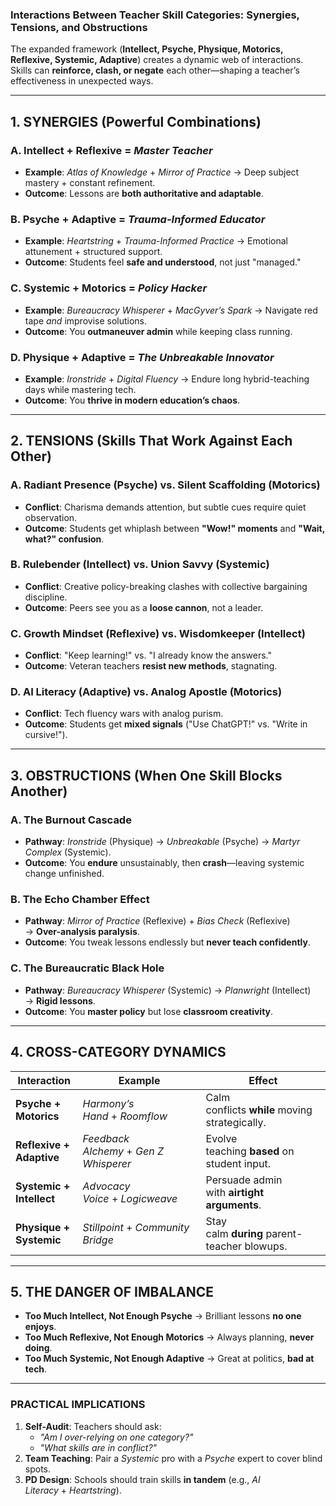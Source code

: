 
### **Interactions Between Teacher Skill Categories: Synergies, Tensions, and Obstructions**

The expanded framework (**Intellect, Psyche, Physique, Motorics, Reflexive, Systemic, Adaptive**) creates a dynamic web of interactions. Skills can **reinforce, clash, or negate** each other—shaping a teacher’s effectiveness in unexpected ways.

---

## **1. SYNERGIES (Powerful Combinations)**

### **A. Intellect + Reflexive = _Master Teacher_**

- **Example**: _Atlas of Knowledge_ + _Mirror of Practice_ → Deep subject mastery + constant refinement.
- **Outcome**: Lessons are **both authoritative and adaptable**.

### **B. Psyche + Adaptive = _Trauma-Informed Educator_**

- **Example**: _Heartstring_ + _Trauma-Informed Practice_ → Emotional attunement + structured support.
- **Outcome**: Students feel **safe and understood**, not just "managed."

### **C. Systemic + Motorics = _Policy Hacker_**

- **Example**: _Bureaucracy Whisperer_ + _MacGyver’s Spark_ → Navigate red tape _and_ improvise solutions.
- **Outcome**: You **outmaneuver admin** while keeping class running.

### **D. Physique + Adaptive = _The Unbreakable Innovator_**

- **Example**: _Ironstride_ + _Digital Fluency_ → Endure long hybrid-teaching days while mastering tech.
- **Outcome**: You **thrive in modern education’s chaos**.

---

## **2. TENSIONS (Skills That Work Against Each Other)**

### **A. Radiant Presence (Psyche) vs. Silent Scaffolding (Motorics)**

- **Conflict**: Charisma demands attention, but subtle cues require quiet observation.
- **Outcome**: Students get whiplash between **"Wow!" moments** and **"Wait, what?" confusion**.

### **B. Rulebender (Intellect) vs. Union Savvy (Systemic)**

- **Conflict**: Creative policy-breaking clashes with collective bargaining discipline.
- **Outcome**: Peers see you as a **loose cannon**, not a leader.

### **C. Growth Mindset (Reflexive) vs. Wisdomkeeper (Intellect)**

- **Conflict**: "Keep learning!" vs. "I already know the answers."
- **Outcome**: Veteran teachers **resist new methods**, stagnating.

### **D. AI Literacy (Adaptive) vs. Analog Apostle (Motorics)**

- **Conflict**: Tech fluency wars with analog purism.
- **Outcome**: Students get **mixed signals** ("Use ChatGPT!" vs. "Write in cursive!").

---

## **3. OBSTRUCTIONS (When One Skill Blocks Another)**

### **A. The Burnout Cascade**

- **Pathway**: _Ironstride_ (Physique) → _Unbreakable_ (Psyche) → _Martyr Complex_ (Systemic).
- **Outcome**: You **endure** unsustainably, then **crash**—leaving systemic change unfinished.

### **B. The Echo Chamber Effect**

- **Pathway**: _Mirror of Practice_ (Reflexive) + _Bias Check_ (Reflexive) → **Over-analysis paralysis**.
- **Outcome**: You tweak lessons endlessly but **never teach confidently**.

### **C. The Bureaucratic Black Hole**

- **Pathway**: _Bureaucracy Whisperer_ (Systemic) → _Planwright_ (Intellect) → **Rigid lessons**.
- **Outcome**: You **master policy** but lose **classroom creativity**.

---

## **4. CROSS-CATEGORY DYNAMICS**

|**Interaction**|**Example**|**Effect**|
|---|---|---|
|**Psyche + Motorics**|_Harmony’s Hand_ + _Roomflow_|Calm conflicts **while** moving strategically.|
|**Reflexive + Adaptive**|_Feedback Alchemy_ + _Gen Z Whisperer_|Evolve teaching **based** on student input.|
|**Systemic + Intellect**|_Advocacy Voice_ + _Logicweave_|Persuade admin with **airtight arguments**.|
|**Physique + Systemic**|_Stillpoint_ + _Community Bridge_|Stay calm **during** parent-teacher blowups.|

---

## **5. THE DANGER OF IMBALANCE**

- **Too Much Intellect, Not Enough Psyche** → Brilliant lessons **no one enjoys**.
- **Too Much Reflexive, Not Enough Motorics** → Always planning, **never doing**.
- **Too Much Systemic, Not Enough Adaptive** → Great at politics, **bad at tech**.

---

### **PRACTICAL IMPLICATIONS**

1. **Self-Audit**: Teachers should ask:
    - _"Am I over-relying on one category?"_
    - _"What skills are in conflict?"_
2. **Team Teaching**: Pair a _Systemic_ pro with a _Psyche_ expert to cover blind spots.
3. **PD Design**: Schools should train skills **in tandem** (e.g., _AI Literacy_ + _Heartstring_).